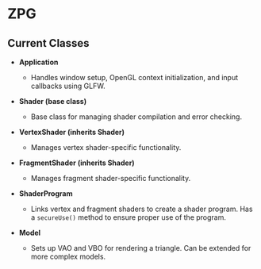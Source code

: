 # ZPG

## Current Classes

- **Application**
  - Handles window setup, OpenGL context initialization, and input callbacks using GLFW.

- **Shader (base class)**
  - Base class for managing shader compilation and error checking.
  
- **VertexShader (inherits Shader)**
  - Manages vertex shader-specific functionality.

- **FragmentShader (inherits Shader)**
  - Manages fragment shader-specific functionality.

- **ShaderProgram**
  - Links vertex and fragment shaders to create a shader program. Has a `secureUse()` method to ensure proper use of the program.

- **Model**
  - Sets up VAO and VBO for rendering a triangle. Can be extended for more complex models.